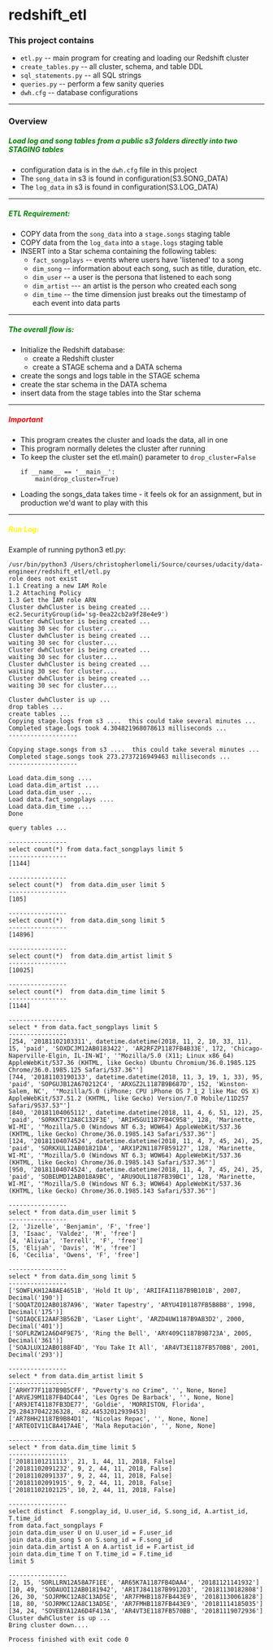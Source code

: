 # redshift_etl

### This project contains
- `etl.py` -- main program for creating and loading our Redshift cluster
- `create_tables.py` -- all cluster, schema, and table DDL
- `sql_statements.py` -- all SQL strings 
- `queries.py` -- perform a few sanity queries 
- `dwh.cfg`  -- database configurations

---
### Overview
##### <font color='green'>Load log and song tables from a public s3 folders directly into two STAGING tables</font>
- configuration data is in the `dwh.cfg` file in this project
- The `song_data` in s3 is found in configuration(S3.SONG_DATA)
- The `log_data` in s3 is found in configuration(S3.LOG_DATA)

---
##### <font color='green'>ETL Requirement: </font>
- COPY data from the `song_data` into a `stage.songs` staging table
- COPY data from the `log_data` into a `stage.logs` staging table
- INSERT into a Star schema containing the following tables:
    - `fact_songplays` --  events where users have 'listened' to a song
    - `dim_song` -- information about each song, such as title, duration, etc.
    - `dim_user` -- a user is the persona that listened to each song
    - `dim_artist`  --- an artist is the person who created each song
    - `dim_time` -- the time dimension just breaks out the timestamp of each event into data parts
---
##### <font color='green'>The overall flow is:</font>
* Initialize the Redshift database:
    - create a Redshift cluster
    - create a STAGE schema and a DATA schema
* create the songs and logs table in the STAGE schema
* create the star schema in the DATA schema
* insert data from the stage tables into the Star schema
---
##### <font color='red'>Important</font>
* This program creates the cluster and loads the data, all in one
* This program normally deletes the cluster after running
* To keep the cluster set the etl.main() parameter to `drop_cluster=False`
  ```
  if __name__ == '__main__':
      main(drop_cluster=True)
  ```
* Loading the songs_data takes time - it feels ok for an assignment, but in production we'd want to play with this

---
##### <font color='yellow'>Run Log:</font>
Example of running python3 etl.py:
```
/usr/bin/python3 /Users/christopherlomeli/Source/courses/udacity/data-engineer/redshift_etl/etl.py
role does not exist
1.1 Creating a new IAM Role
1.2 Attaching Policy
1.3 Get the IAM role ARN
Cluster dwhCluster is being created ...
ec2.SecurityGroup(id='sg-0ea22cb2a9f28e4e9')
Cluster dwhCluster is being created ...
waiting 30 sec for cluster....
Cluster dwhCluster is being created ...
waiting 30 sec for cluster....
Cluster dwhCluster is being created ...
waiting 30 sec for cluster....
Cluster dwhCluster is being created ...
waiting 30 sec for cluster....
Cluster dwhCluster is being created ...
waiting 30 sec for cluster....

Cluster dwhCluster is up ...
drop tables ...
create tables ...
Copying stage.logs from s3 ....  this could take several minutes ...
Completed stage.logs took 4.304821968078613 milliseconds ...
-------------------

Copying stage.songs from s3 ....  this could take several minutes ...
Completed stage.songs took 273.2737216949463 milliseconds ...
-------------------

Load data.dim_song ....
Load data.dim_artist ....
Load data.dim_user ....
Load data.fact_songplays ....
Load data.dim_time ....
Done

query tables ...

----------------
select count(*) from data.fact_songplays limit 5
----------------
[1144]

----------------
select count(*)  from data.dim_user limit 5
----------------
[105]

----------------
select count(*)  from data.dim_song limit 5
----------------
[14896]

----------------
select count(*)  from data.dim_artist limit 5
----------------
[10025]

----------------
select count(*)  from data.dim_time limit 5
----------------
[1144]

----------------
select * from data.fact_songplays limit 5
----------------
[254, '20181102103311', datetime.datetime(2018, 11, 2, 10, 33, 11), 15, 'paid', 'SOXDCJM12AB0183422', 'AR2RFZP1187FB4B33E', 172, 'Chicago-Naperville-Elgin, IL-IN-WI', '"Mozilla/5.0 (X11; Linux x86_64) AppleWebKit/537.36 (KHTML, like Gecko) Ubuntu Chromium/36.0.1985.125 Chrome/36.0.1985.125 Safari/537.36"']
[744, '20181103190133', datetime.datetime(2018, 11, 3, 19, 1, 33), 95, 'paid', 'SOPGUJB12A670212C4', 'ARXGZ2L1187B9B687D', 152, 'Winston-Salem, NC', '"Mozilla/5.0 (iPhone; CPU iPhone OS 7_1_2 like Mac OS X) AppleWebKit/537.51.2 (KHTML, like Gecko) Version/7.0 Mobile/11D257 Safari/9537.53"']
[840, '20181104065112', datetime.datetime(2018, 11, 4, 6, 51, 12), 25, 'paid', 'SORKKTY12A8C132F3E', 'ARIH5GU1187FB4C958', 128, 'Marinette, WI-MI', '"Mozilla/5.0 (Windows NT 6.3; WOW64) AppleWebKit/537.36 (KHTML, like Gecko) Chrome/36.0.1985.143 Safari/537.36"']
[124, '20181104074524', datetime.datetime(2018, 11, 4, 7, 45, 24), 25, 'paid', 'SORKXUL12AB01821DA', 'ARX1P2N1187FB59127', 128, 'Marinette, WI-MI', '"Mozilla/5.0 (Windows NT 6.3; WOW64) AppleWebKit/537.36 (KHTML, like Gecko) Chrome/36.0.1985.143 Safari/537.36"']
[950, '20181104074524', datetime.datetime(2018, 11, 4, 7, 45, 24), 25, 'paid', 'SOBEUMD12AB018A9BC', 'ARU9OUL1187FB39BC1', 128, 'Marinette, WI-MI', '"Mozilla/5.0 (Windows NT 6.3; WOW64) AppleWebKit/537.36 (KHTML, like Gecko) Chrome/36.0.1985.143 Safari/537.36"']

----------------
select * from data.dim_user limit 5
----------------
[2, 'Jizelle', 'Benjamin', 'F', 'free']
[3, 'Isaac', 'Valdez', 'M', 'free']
[4, 'Alivia', 'Terrell', 'F', 'free']
[5, 'Elijah', 'Davis', 'M', 'free']
[6, 'Cecilia', 'Owens', 'F', 'free']

----------------
select * from data.dim_song limit 5
----------------
['SOWFLKH12A8AE4651B', 'Hold It Up', 'ARIIFAI1187B9B101B', 2007, Decimal('190')]
['SOQATZO12AB0187A96', 'Water Tapestry', 'ARYU4I01187FB5B8B8', 1998, Decimal('175')]
['SOIAQCE12AAF3B562B', 'Laser Light', 'ARZD4UW1187B9AB3D2', 2000, Decimal('401')]
['SOFLRZW12A6D4F9E75', 'Ring the Bell', 'ARY409C1187B9B723A', 2005, Decimal('361')]
['SOAJLUX12AB0188F4D', 'You Take It All', 'AR4VT3E1187FB570BB', 2001, Decimal('293')]

----------------
select * from data.dim_artist limit 5
----------------
['ARHY77F1187B9B5CFF', "Poverty's no Crime", '', None, None]
['ARVEJ9M1187FB4DC44', 'Les Ogres De Barback', '', None, None]
['AR9JET41187FB3DE77', 'Goldie', 'MORRISTON, Florida', 29.28437042236328, -82.44532012939453]
['AR78HH21187B9B84D1', 'Nicolas Repac', '', None, None]
['ARTEOIV11C8A417A4E', 'Mala Reputación', '', None, None]

----------------
select * from data.dim_time limit 5
----------------
['20181101211113', 21, 1, 44, 11, 2018, False]
['20181102091232', 9, 2, 44, 11, 2018, False]
['20181102091337', 9, 2, 44, 11, 2018, False]
['20181102091915', 9, 2, 44, 11, 2018, False]
['20181102102125', 10, 2, 44, 11, 2018, False]

----------------
select distinct  F.songplay_id, U.user_id, S.song_id, A.artist_id, T.time_id
from data.fact_songplays F
join data.dim_user U on U.user_id = F.user_id
join data.dim_song S on S.song_id = F.song_id
join data.dim_artist A on A.artist_id = F.artist_id
join data.dim_time T on T.time_id = F.time_id
limit 5
    
----------------
[2, 15, 'SORLLRN12A58A7F1EE', 'AR65K7A1187FB4DAA4', '20181121141932']
[10, 49, 'SODAUOI12AB0181942', 'AR1TJ841187B9912D3', '20181130182808']
[26, 30, 'SOJRMKC12A8C13AD5E', 'AR7FMHB1187FB443E9', '20181130061828']
[18, 80, 'SOJRMKC12A8C13AD5E', 'AR7FMHB1187FB443E9', '20181114185035']
[34, 24, 'SOVEBYA12A6D4F413A', 'AR4VT3E1187FB570BB', '20181119072936']
Cluster dwhCluster is up ...
Bring cluster down....

Process finished with exit code 0


```
